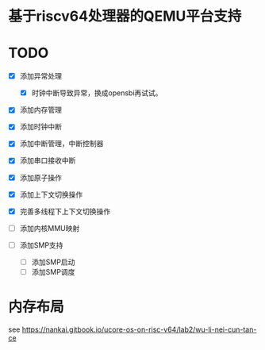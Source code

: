 # 基于riscv64处理器的QEMU平台支持

# TODO

- [x] 添加异常处理
  - [x] 时钟中断导致异常，换成opensbi再试试。
- [x] 添加内存管理
- [x] 添加时钟中断
- [x] 添加中断管理，中断控制器
- [x] 添加串口接收中断
- [x] 添加原子操作
- [x] 添加上下文切换操作
- [x] 完善多线程下上下文切换操作
- [ ] 添加内核MMU映射

- [ ] 添加SMP支持
  - [ ] 添加SMP启动
  - [ ] 添加SMP调度

# 内存布局

see https://nankai.gitbook.io/ucore-os-on-risc-v64/lab2/wu-li-nei-cun-tan-ce

